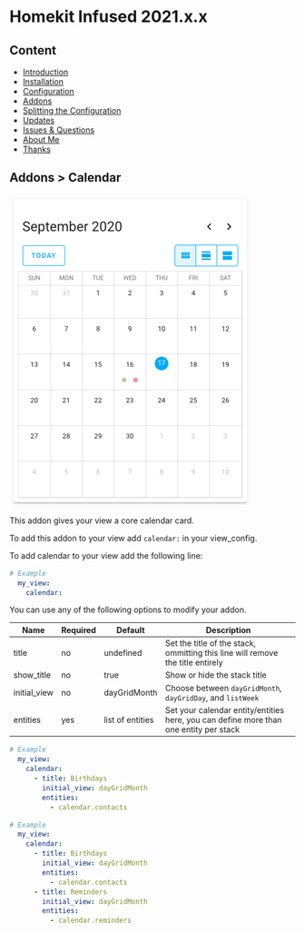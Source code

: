 # Homekit Infused 2021.x.x

## Content
- [Introduction](../index.md)
- [Installation](../installation.md)
- [Configuration](../configuration.md)
- [Addons](../addons.md)
- [Splitting the Configuration](../splitting-the-config.md)
- [Updates](../updates.md)
- [Issues & Questions](../issues.md)
- [About Me](../about.md)
- [Thanks](../thanks.md)

## Addons > Calendar

![Homekit Infused](../images/core-calendar-card.png)

This addon gives your view a core calendar card.

To add this addon to your view add `calendar:` in your view_config.

To add calendar to your view add the following line:

```yaml
# Example
  my_view:
    calendar:
```

You can use any of the following options to modify your addon.

| Name | Required | Default | Description |
|----------------------------------|-------------|----------------------|-----------------------------------------------------------------------------------------------------------------------------------------------------------------------------------|
| title | no | undefined | Set the title of the stack, ommitting this line will remove the title entirely |
| show_title | no | true | Show or hide the stack title |
| initial_view | no | dayGridMonth | Choose between `dayGridMonth`, `dayGridDay`, and `listWeek` |
| entities | yes | list of entities | Set your calendar entity/entities here, you can define more than one entity per stack  |

```yaml
# Example
  my_view:
    calendar:
      - title: Birthdays
        initial_view: dayGridMonth
        entities: 
          - calendar.contacts
```   
```yaml
# Example
  my_view:
    calendar:
      - title: Birthdays
        initial_view: dayGridMonth
        entities: 
          - calendar.contacts
      - title: Reminders
        initial_view: dayGridMonth
        entities: 
          - calendar.reminders
```               